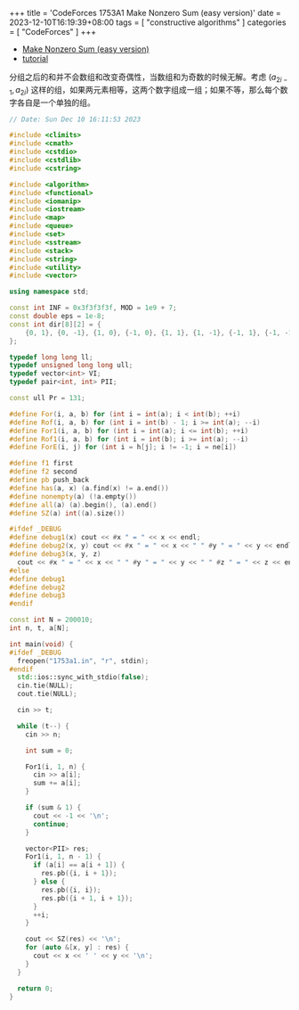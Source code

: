 +++
title = 'CodeForces 1753A1 Make Nonzero Sum (easy version)'
date = 2023-12-10T16:19:39+08:00
tags = [ "constructive algorithms" ]
categories = [ "CodeForces" ]
+++

- [Make Nonzero Sum (easy version)](https://vjudge.net/problem/CodeForces-1753a1)
- [tutorial](https://codeforces.com/blog/entry/108336)

分组之后的和并不会数组和改变奇偶性，当数组和为奇数的时候无解。考虑 $(a_{2i - 1}, a_{2i})$ 这样的组，如果两元素相等，这两个数字组成一组；如果不等，那么每个数字各自是一个单独的组。

```cpp
// Date: Sun Dec 10 16:11:53 2023

#include <climits>
#include <cmath>
#include <cstdio>
#include <cstdlib>
#include <cstring>

#include <algorithm>
#include <functional>
#include <iomanip>
#include <iostream>
#include <map>
#include <queue>
#include <set>
#include <sstream>
#include <stack>
#include <string>
#include <utility>
#include <vector>

using namespace std;

const int INF = 0x3f3f3f3f, MOD = 1e9 + 7;
const double eps = 1e-8;
const int dir[8][2] = {
    {0, 1}, {0, -1}, {1, 0}, {-1, 0}, {1, 1}, {1, -1}, {-1, 1}, {-1, -1},
};

typedef long long ll;
typedef unsigned long long ull;
typedef vector<int> VI;
typedef pair<int, int> PII;

const ull Pr = 131;

#define For(i, a, b) for (int i = int(a); i < int(b); ++i)
#define Rof(i, a, b) for (int i = int(b) - 1; i >= int(a); --i)
#define For1(i, a, b) for (int i = int(a); i <= int(b); ++i)
#define Rof1(i, a, b) for (int i = int(b); i >= int(a); --i)
#define ForE(i, j) for (int i = h[j]; i != -1; i = ne[i])

#define f1 first
#define f2 second
#define pb push_back
#define has(a, x) (a.find(x) != a.end())
#define nonempty(a) (!a.empty())
#define all(a) (a).begin(), (a).end()
#define SZ(a) int((a).size())

#ifdef _DEBUG
#define debug1(x) cout << #x " = " << x << endl;
#define debug2(x, y) cout << #x " = " << x << " " #y " = " << y << endl;
#define debug3(x, y, z)                                                        \
  cout << #x " = " << x << " " #y " = " << y << " " #z " = " << z << endl;
#else
#define debug1
#define debug2
#define debug3
#endif

const int N = 200010;
int n, t, a[N];

int main(void) {
#ifdef _DEBUG
  freopen("1753a1.in", "r", stdin);
#endif
  std::ios::sync_with_stdio(false);
  cin.tie(NULL);
  cout.tie(NULL);

  cin >> t;

  while (t--) {
    cin >> n;

    int sum = 0;

    For1(i, 1, n) {
      cin >> a[i];
      sum += a[i];
    }

    if (sum & 1) {
      cout << -1 << '\n';
      continue;
    }

    vector<PII> res;
    For1(i, 1, n - 1) {
      if (a[i] == a[i + 1]) {
        res.pb({i, i + 1});
      } else {
        res.pb({i, i});
        res.pb({i + 1, i + 1});
      }
      ++i;
    }

    cout << SZ(res) << '\n';
    for (auto &[x, y] : res) {
      cout << x << ' ' << y << '\n';
    }
  }

  return 0;
}
```